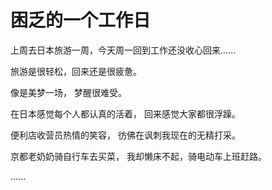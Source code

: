 # 困乏的一个工作日

上周去日本旅游一周，今天周一回到工作还没收心回来......

旅游是很轻松，回来还是很疲惫。

像是美梦一场， 梦醒很难受。

在日本感觉每个人都认真的活着， 回来感觉大家都很浮躁。

便利店收营员热情的笑容， 彷佛在讽刺我现在的无精打采。

京都老奶奶骑自行车去买菜， 我却懒床不起，骑电动车上班赶路。

......


